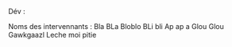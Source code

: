 Dév : 

Noms des intervennants : 
Bla BLa 
Bloblo 
BLi bli 
Ap ap a
Glou Glou 
Gawkgaazl
Leche moi pitie